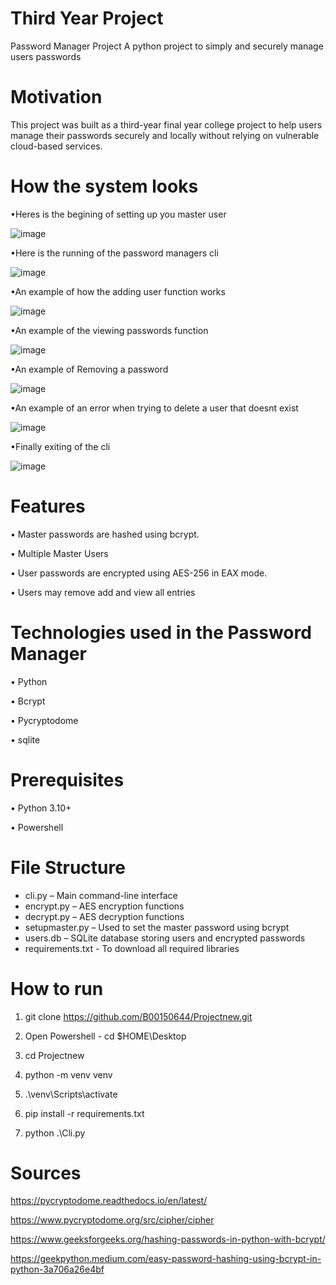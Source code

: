 # Third Year Project

Password Manager Project
A python project to simply and securely manage users passwords 

Motivation
===
This project was built as a third-year final year college project to help users manage their passwords securely and locally without relying on vulnerable cloud-based services.

How the system looks 
===
•Heres is the begining of setting up you master user

![image](https://github.com/user-attachments/assets/bdd515a7-135f-4b4f-9f7d-f6a06ed9227a)

•Here is the running of the password managers cli

![image](https://github.com/user-attachments/assets/a80b566b-284c-4e39-bddf-5ed83b8b9605)

•An example of how the adding user function works

![image](https://github.com/user-attachments/assets/24122ff4-63ba-451e-b281-c77ac52d789d)

•An example of the viewing passwords function

![image](https://github.com/user-attachments/assets/332a08e7-8a68-4bee-bf1f-de36fdf390cd)

•An example of Removing a password
 
![image](https://github.com/user-attachments/assets/984eb048-7588-4787-92f9-f66369a8939e)

•An example of an error when trying to delete a user that doesnt exist

![image](https://github.com/user-attachments/assets/53df9e58-c747-4a6e-8062-d252f10bda20)

•Finally exiting of the cli

![image](https://github.com/user-attachments/assets/90d689f0-14c2-434c-a1a8-98928a90ff32)

Features
===

•	Master passwords are hashed using bcrypt.

•	Multiple Master Users

•	User passwords are encrypted using AES-256 in EAX mode.

•	Users may remove add and view all entries

Technologies used in the Password Manager
===

•	Python 

•	Bcrypt

•	Pycryptodome

•	sqlite


Prerequisites
===

•	Python 3.10+

•	Powershell

File Structure
===
- cli.py – Main command-line interface
- encrypt.py – AES encryption functions
- decrypt.py – AES decryption functions
- setupmaster.py – Used to set the master password using bcrypt
- users.db – SQLite database storing users and encrypted passwords
- requirements.txt - To download all required libraries

How to run
===

1.	git clone https://github.com/B00150644/Projectnew.git

2.	Open Powershell - cd $HOME\Desktop

3.	cd Projectnew

4.	python -m venv venv

5.	.\venv\Scripts\activate

6.	pip install -r requirements.txt

7.	python .\Cli.py

Sources
===

https://pycryptodome.readthedocs.io/en/latest/

https://www.pycryptodome.org/src/cipher/cipher

https://www.geeksforgeeks.org/hashing-passwords-in-python-with-bcrypt/

https://geekpython.medium.com/easy-password-hashing-using-bcrypt-in-python-3a706a26e4bf

